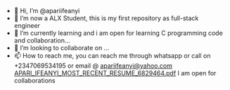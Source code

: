 - 👋 Hi, I’m @apariifeanyi
- 👀 I’m now a ALX Student, this is my first repository as full-stack engineer
- 🌱 I’m currently learning  and i am open for learning C programming code and collaboration...
- 💞️ I’m looking to collaborate on ...
- 📫 How to reach me, you can reach me through whatsapp or call on  +2347069534195 or email @ apariifeanyi@yahoo.com [APARI_IFEANYI_MOST_RECENT_RESUME_6829464.pdf](https://github.com/apariifeanyi/apariifeanyi/files/10085873/APARI_IFEANYI_MOST_RECENT_RESUME_6829464.pdf)
I am open for collaborations

